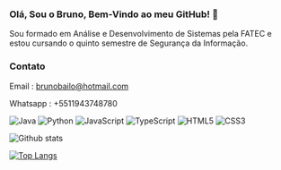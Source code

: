 ### Olá, Sou o Bruno, Bem-Vindo ao meu GitHub! 👋

Sou formado em Análise e Desenvolvimento de Sistemas pela FATEC e estou cursando o quinto semestre de Segurança da Informação.

### Contato

Email : brunobailo@hotmail.com

Whatsapp : +5511943748780

![Java](https://img.shields.io/badge/java-%23ED8B00.svg?style=for-the-badge&logo=openjdk&logoColor=white)
![Python](https://img.shields.io/badge/python-3670A0?style=for-the-badge&logo=python&logoColor=ffdd54)
![JavaScript](https://img.shields.io/badge/javascript-%23323330.svg?style=for-the-badge&logo=javascript&logoColor=%23F7DF1E)
![TypeScript](https://img.shields.io/badge/TypeScript-3178C6?style=for-the-badge&logo=typescript&logoColor=white)
![HTML5](https://img.shields.io/badge/html5-%23E34F26.svg?style=for-the-badge&logo=html5&logoColor=white)
![CSS3](https://img.shields.io/badge/css3-%231572B6.svg?style=for-the-badge&logo=css3&logoColor=white)

![Github stats](https://github-readme-stats.vercel.app/api?username=Brulogg&theme=highcontrast&show_icons=true&count_private=true)

[![Top Langs](https://github-readme-stats.vercel.app/api/top-langs/?username=Brulogg&layout=compact&theme=dark&langs_count=10)](https://github.com/anuraghazra/github-readme-stats)
